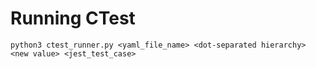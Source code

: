 # Running CTest


```
python3 ctest_runner.py <yaml_file_name> <dot-separated hierarchy> <new value> <jest_test_case>
```